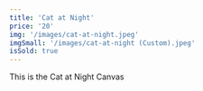 ```yaml
---
title: 'Cat at Night'
price: '20'
img: '/images/cat-at-night.jpeg'
imgSmall: '/images/cat-at-night (Custom).jpeg'
isSold: true
---
```


This is the Cat at Night Canvas